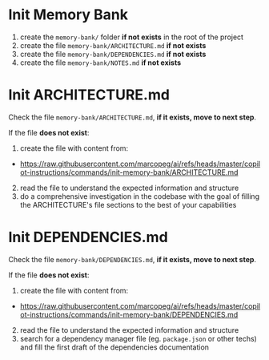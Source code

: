 # Init Memory Bank

1. create the `memory-bank/` folder **if not exists** in the root of the project
2. create the file `memory-bank/ARCHITECTURE.md` **if not exists**
3. create the file `memory-bank/DEPENDENCIES.md` **if not exists**
4. create the file `memory-bank/NOTES.md` **if not exists**

# Init ARCHITECTURE.md

Check the file `memory-bank/ARCHITECTURE.md`, **if it exists, move to next step**.

If the file **does not exist**:

1. create the file with content from:
  - https://raw.githubusercontent.com/marcopeg/ai/refs/heads/master/copilot-instructions/commands/init-memory-bank/ARCHITECTURE.md
2. read the file to understand the expected information and structure
3. do a comprehensive investigation in the codebase with the goal of filling the ARCHITECTURE's file sections to the best of your capabilities

# Init DEPENDENCIES.md

Check the file `memory-bank/DEPENDENCIES.md`, **if it exists, move to next step**.

If the file **does not exist**:

1. create the file with content from:
  - https://raw.githubusercontent.com/marcopeg/ai/refs/heads/master/copilot-instructions/commands/init-memory-bank/DEPENDENCIES.md
2. read the file to understand the expected information and structure
3. search for a dependency manager file (eg. `package.json` or other techs) and fill the first draft of the dependencies documentation